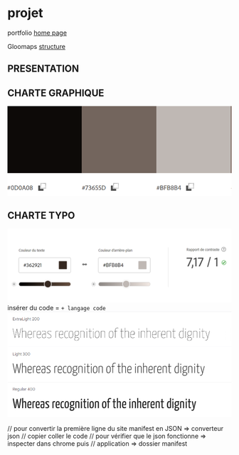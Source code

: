 # projet
portfolio [home page](http://127.0.0.1:5500/index.html)

Gloomaps [structure](https://www.gloomaps.com/sDKps9wzRm)
## PRESENTATION

## CHARTE GRAPHIQUE
![charteGraphique](/asset/chartreGraphique.png)
## CHARTE TYPO
![charteTypo](/asset/chartre_typo.png)
insérer du code = ``` + langage code ```
![typo](/asset/Yanone_kaffeesatz_typo.png)

// pour convertir la première ligne du site manifest en JSON => converteur json
  // copier coller le code
  // pour vérifier que le json fonctionne => inspecter dans chrome puis
  // application => dossier manifest
